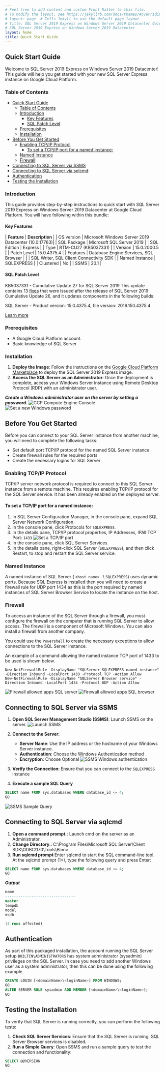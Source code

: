 ```yaml
---
# Feel free to add content and custom Front Matter to this file.
# To modify the layout, see https://jekyllrb.com/docs/themes/#overriding-theme-defaults
# layout: page  # Tells Jekyll to use the default page layout
# title: SQL Server 2019 Express on Windows Server 2019 Datacenter Quick Start Guide
# SQL Server 2019 Express on Windows Server 2019 Datacenter
layout: home
title: Quick Start Guide
---
```


## Quick Start Guide

Welcome to SQL Server 2019 Express on Windows Server 2019 Datacenter! This guide will help you get started with your new SQL Server Express instance on Google Cloud Platform.

### Table of Contents

- [Quick Start Guide](#quick-start-guide)
  - [Table of Contents](#table-of-contents)
  - [Introduction](#introduction)
    - [Key Features](#key-features)
    - [SQL Patch Level](#sql-patch-level)
  - [Prerequisites](#prerequisites)
  - [Installation](#installation)
- [Before You Get Started](#before-you-get-started)
  - [Enabling TCP/IP Protocol](#enabling-tcpip-protocol)
    - [To set a TCP/IP port for a named instance:](#to-set-a-tcpip-port-for-a-named-instance)
  - [Named Instance](#named-instance)
  - [Firewall](#firewall)
- [Connecting to SQL Server via SSMS](#connecting-to-sql-server-via-ssms)
- [Connecting to SQL Server via sqlcmd](#connecting-to-sql-server-via-sqlcmd)
- [Authentication](#authentication)
- [Testing the Installation](#testing-the-installation)

### Introduction

This guide provides step-by-step instructions to quick start with SQL Server 2019 Express on Windows Server 2019 Datacenter at Google Cloud Platform.
You will have following within this bundle:

#### Key Features

| **Feature**                      | **Description**                                  |
| OS version                   | Microsoft Windows Server 2019 Datacenter (10.0.17763)|
| SQL Package                  | Microsoft SQL Server 2019                            |
| SQL Edition                  | Express                                              |
| Type                         | RTM-CU27 (KB5037331)                                 |
| Version                      | 15.0.2000.5                                          |
| Patch Level                  | 15.0.4375.4                                          |
| Features                     | Database Engine Services, SQL Browser                |
|                              | SQL Writer, SQL Client Connectivity SDK              |
| Named Instance               | SQLEXPRESS                                           |
| Clustered                    | No                                                   |
| SSMS                         | 20.1                                                 |


#### SQL Patch Level
KB5037331 - Cumulative Update 27 for SQL Server 2019
This update contains 13 [fixes](https://learn.microsoft.com/en-us/troubleshoot/sql/releases/sqlserver-2019/cumulativeupdate27#improvements-and-fixes-included-in-this-update) that were issued after the release of SQL Server 2019 Cumulative Update 26, and it updates components in the following builds:

SQL Server - Product version: 15.0.4375.4, file version: 2019.150.4375.4

[Learn more](https://learn.microsoft.com/en-us/troubleshoot/sql/releases/sqlserver-2019/cumulativeupdate27)

### Prerequisites

- A Google Cloud Platform account.
- Basic knowledge of SQL Server

### Installation

1. **Deploy the Image**: Follow the instructions on the [Google Cloud Platform Marketplace](https://console.cloud.google.com/marketplace/product/gclouds-public/sql-server-2019-express-on-windows-server-2019-datacenter.endpoints.gclouds-public.cloud.goog) to deploy the SQL Server 2019 Express image.
2. **Access the SQL Server as an Administrator**: Once the deployment is complete, access your Windows Server instance using Remote Desktop Protocol (RDP) with an administrator user.

 ***Create a Windows administrator user on the server by setting a password.***
![GCP Compute Engine Console](embedded_images/GCP_Console_reset_password.png)
![Set a new Windows password](embedded_images/Set_new_Windows_password.png)

## Before You Get Started
Before you can connect to your SQL Server instance from another machine, you will need to complete the following tasks:
- Set default port TCP/IP protocol for the named SQL Server instance
- Create firewall rules for the required ports
- Create the necessary logins for SQL Server

### Enabling TCP/IP Protocol
TCP/IP server network protocol is required to connect to this SQL Server instance from a remote machine. This requires enabling TCP/IP protocol for the SQL Server service. It has been already enabled on the deployed server.

#### To set a TCP/IP port for a named instance:

1. In SQL Server Configuration Manager, in the console pane, expand SQL Server Network Configuration.
2. In the console pane, click Protocols for `SQLEXPRESS`.
3. In the details pane, TCP/IP protocol properties, IP Addresses, IPAll TCP Port: `1433`
![Set a TCP/IP port](embedded_images/TCPport-1433.png)
1. In the console pane, click SQL Server Services.
2. In the details pane, right-click SQL Server (`SQLEXPRESS`), and then click Restart, to stop and restart the SQL Server service.

### Named Instance
A named instance of SQL Server ( `<host name> ` \ `SQLEXPRESS`) uses dynamic ports.
Because SQL Express is installed then you will need to create a firewall rule for UDP port 1434 as this is the port required by named instances of SQL Server Browser Service to locate the instance on the host.

### Firewall
To access an instance of the SQL Server through a firewall, you must configure the firewall on the computer that is running SQL Server to allow access. The firewall is a component of Microsoft Windows. You can also install a firewall from another company.

You could use the `Powershell` to create the necessary exceptions to allow connections to the SQL Server instance.

An example of a command allowing the named instance TCP port of 1433 to be used is shown below.

```powersehll
New-NetFirewallRule -DisplayName "SQLServer SQLEXPRESS named instance" -Direction Inbound -LocalPort 1433 -Protocol TCP -Action Allow
New-NetFirewallRule -DisplayName "SQLServer Browser service" -Direction Inbound -LocalPort 1434 -Protocol UDP -Action Allow
```

![Firewall allowed apps SQL server](embedded_images/Firewall_allowed_apps.png)
![Firewall allowed apps SQL browser](embedded_images/Firewall_allowed_apps_sql_browser.png)

## Connecting to SQL Server via SSMS

1. **Open SQL Server Management Studio (SSMS)**: Launch SSMS on the server.
![Launch SSMS](embedded_images/SSMS_v20.1.png)
1. **Connect to the Server**:
   - **Server Name**: Use the IP address or the hostname of your Windows Server instance.
   - **Authentication**: Choose the Windows Authentication method
   - **Encryption**: Choose Optional
![SSMS Windows authentication](embedded_images/SSMS_auth_admin_user.png)

2. **Verify the Connection**: Ensure that you can connect to the `SQLEXPRESS` instance
3. **Execute a sample SQL Query**
```sql
SELECT name FROM sys.databases WHERE database_id <= 4;
GO
```
![SSMS Sample Query](embedded_images/SSMS_Query.png)

## Connecting to SQL Server via sqlcmd

1. **Open a command prompt.**: Launch cmd on the server as an Administrator.
2. **Change Directory.**: C:\Program Files\Microsoft SQL Server\Client SDK\ODBC\170\Tools\Binn>
3. **Run sqlcmd prompt**:Enter sqlcmd to start the SQL command-line tool. 
    At the sqlcmd prompt (1>), type the following query and press Enter:

```sql
SELECT name FROM sys.databases WHERE database_id <= 4;
GO
```

***Output***

```sql
name                                                                                                                    
--------------------------------
master                                                                                                                  
tempdb                                                                                                                  
model                                                                                                                   
msdb                                                                                                                    

(4 rows affected)
```

## Authentication
As part of this packaged installation, the account running the SQL Server setup `BUILTIN\ADMINISTRATORS` has system administrator (sysadmin) privileges on the SQL Server. In case you need to add another Windows user as a system administrator, then this can be done using the following example.

```sql
CREATE LOGIN [<domainName>\<loginName>] FROM WINDOWS;
GO
ALTER SERVER ROLE sysadmin ADD MEMBER [<domainName>\<loginName>];
GO
```
## Testing the Installation

To verify that SQL Server is running correctly, you can perform the following tests:

1. **Check SQL Server Services**: Ensure that the SQL Server is running. SQL Server Browser services is disabled.
2. **Run a Simple Query**: Open SSMS and run a sample query to test the connection and functionality:

```sql
SELECT @@VERSION
GO
```
